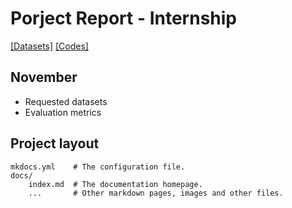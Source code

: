 # Porject Report - Internship

[[Datasets]](datasets.md)  [[Codes]](codes.md)

<Description>

## November

- Requested datasets
- Evaluation metrics

## Project layout

    mkdocs.yml    # The configuration file.
    docs/
        index.md  # The documentation homepage.
        ...       # Other markdown pages, images and other files.
